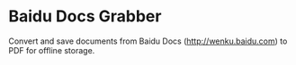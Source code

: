 # Baidu Docs Grabber

Convert and save documents from Baidu Docs (http://wenku.baidu.com)
to PDF for offline storage.
